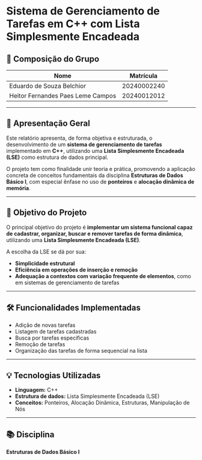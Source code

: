 # Sistema de Gerenciamento de Tarefas em C++ com Lista Simplesmente Encadeada

## 👥 Composição do Grupo

| Nome                              | Matrícula   |
| --------------------------------- | ----------- |
| Eduardo de Souza Belchior         | 20240002240 |
| Heitor Fernandes Paes Leme Campos | 20240012012 |

---

## 📄 Apresentação Geral

Este relatório apresenta, de forma objetiva e estruturada, o desenvolvimento de um **sistema de gerenciamento de tarefas** implementado em **C++**, utilizando uma **Lista Simplesmente Encadeada (LSE)** como estrutura de dados principal.

O projeto tem como finalidade unir teoria e prática, promovendo a aplicação concreta de conceitos fundamentais da disciplina **Estruturas de Dados Básico I**, com especial ênfase no uso de **ponteiros** e **alocação dinâmica de memória**.

---

## 🎯 Objetivo do Projeto

O principal objetivo do projeto é **implementar um sistema funcional capaz de cadastrar, organizar, buscar e remover tarefas de forma dinâmica**, utilizando uma **Lista Simplesmente Encadeada (LSE)**.

A escolha da LSE se dá por sua:

* **Simplicidade estrutural**
* **Eficiência em operações de inserção e remoção**
* **Adequação a contextos com variação frequente de elementos**, como em sistemas de gerenciamento de tarefas

---

## 🛠️ Funcionalidades Implementadas

* Adição de novas tarefas
* Listagem de tarefas cadastradas
* Busca por tarefas específicas
* Remoção de tarefas
* Organização das tarefas de forma sequencial na lista

---

## 💡 Tecnologias Utilizadas

* **Linguagem:** C++
* **Estrutura de dados:** Lista Simplesmente Encadeada (LSE)
* **Conceitos:** Ponteiros, Alocação Dinâmica, Estruturas, Manipulação de Nós

---

## 📚 Disciplina

**Estruturas de Dados Básico I**
